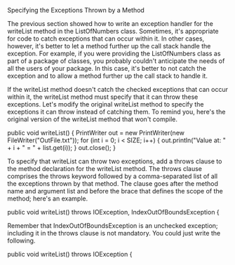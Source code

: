 Specifying the Exceptions Thrown by a Method

The previous section showed how to write an exception handler for the writeList method in the ListOfNumbers class. Sometimes, it's appropriate for code to catch exceptions that can occur within it. In other cases, however, it's better to let a method further up the call stack handle the exception. For example, if you were providing the ListOfNumbers class as part of a package of classes, you probably couldn't anticipate the needs of all the users of your package. In this case, it's better to not catch the exception and to allow a method further up the call stack to handle it.

If the writeList method doesn't catch the checked exceptions that can occur within it, the writeList method must specify that it can throw these exceptions. Let's modify the original writeList method to specify the exceptions it can throw instead of catching them. To remind you, here's the original version of the writeList method that won't compile.

public void writeList() {
    PrintWriter out = new PrintWriter(new FileWriter("OutFile.txt"));
    for (int i = 0; i < SIZE; i++) {
        out.println("Value at: " + i + " = " + list.get(i));
    }
    out.close();
}

To specify that writeList can throw two exceptions, add a throws clause to the method declaration for the writeList method. The throws clause comprises the throws keyword followed by a comma-separated list of all the exceptions thrown by that method. The clause goes after the method name and argument list and before the brace that defines the scope of the method; here's an example.

public void writeList() throws IOException, IndexOutOfBoundsException {

Remember that IndexOutOfBoundsException is an unchecked exception; including it in the throws clause is not mandatory. You could just write the following.

public void writeList() throws IOException {

